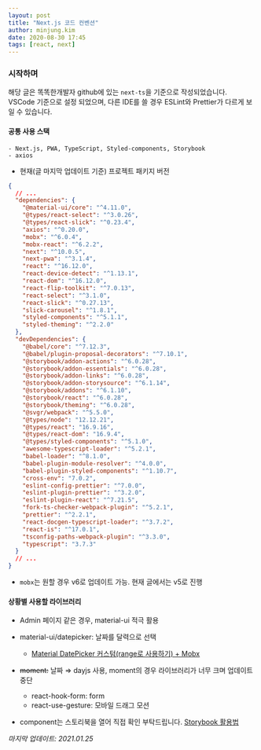 ```yaml
---
layout: post
title: "Next.js 코드 컨벤션"
author: minjung.kim
date: 2020-08-30 17:45
tags: [react, next]
---
```


### 시작하며

해당 글은 똑똑한개발자 github에 있는 `next-ts`을 기준으로 작성되었습니다.<br/>
VSCode 기준으로 설정 되었으며, 다른 IDE를 쓸 경우 ESLint와 Prettier가 다르게 보일 수 있습니다.

#### 공통 사용 스택

```
- Next.js, PWA, TypeScript, Styled-components, Storybook
- axios
```

- 현재(글 마지막 업데이트 기준) 프로젝트 패키지 버전

```json
{
  // ...
  "dependencies": {
    "@material-ui/core": "^4.11.0",
    "@types/react-select": "^3.0.26",
    "@types/react-slick": "^0.23.4",
    "axios": "^0.20.0",
    "mobx": "^6.0.4",
    "mobx-react": "^6.2.2",
    "next": "^10.0.5",
    "next-pwa": "^3.1.4",
    "react": "^16.12.0",
    "react-device-detect": "^1.13.1",
    "react-dom": "^16.12.0",
    "react-flip-toolkit": "^7.0.13",
    "react-select": "^3.1.0",
    "react-slick": "^0.27.13",
    "slick-carousel": "^1.8.1",
    "styled-components": "^5.1.1",
    "styled-theming": "^2.2.0"
  },
  "devDependencies": {
    "@babel/core": "^7.12.3",
    "@babel/plugin-proposal-decorators": "^7.10.1",
    "@storybook/addon-actions": "^6.0.28",
    "@storybook/addon-essentials": "^6.0.28",
    "@storybook/addon-links": "^6.0.28",
    "@storybook/addon-storysource": "^6.1.14",
    "@storybook/addons": "^6.1.10",
    "@storybook/react": "^6.0.28",
    "@storybook/theming": "^6.0.28",
    "@svgr/webpack": "^5.5.0",
    "@types/node": "12.12.21",
    "@types/react": "16.9.16",
    "@types/react-dom": "16.9.4",
    "@types/styled-components": "^5.1.0",
    "awesome-typescript-loader": "^5.2.1",
    "babel-loader": "^8.1.0",
    "babel-plugin-module-resolver": "^4.0.0",
    "babel-plugin-styled-components": "^1.10.7",
    "cross-env": "7.0.2",
    "eslint-config-prettier": "^7.0.0",
    "eslint-plugin-prettier": "^3.2.0",
    "eslint-plugin-react": "^7.21.5",
    "fork-ts-checker-webpack-plugin": "^5.2.1",
    "prettier": "^2.2.1",
    "react-docgen-typescript-loader": "^3.7.2",
    "react-is": "^17.0.1",
    "tsconfig-paths-webpack-plugin": "^3.3.0",
    "typescript": "3.7.3"
  }
  // ...
}
```

- `mobx`는 원할 경우 v6로 업데이트 가능. 현재 글에서는 v5로 진행

#### 상황별 사용할 라이브러리

- Admin 페이지 같은 경우, material-ui 적극 활용
- material-ui/datepicker: 날짜를 달력으로 선택
  - [Material DatePicker 커스텀(range로 사용하기) + Mobx](https://www.notion.so/Material-DatePicker-range-Mobx-0401fa643af7449c81f5ea4816884b22)
- ~~moment:~~ 날짜
  ⇒ dayjs 사용, moment의 경우 라이브러리가 너무 크며 업데이트 중단

  - react-hook-form: form
  - react-use-gesture: 모바일 드래그 모션

- component는 스토리북을 열어 직접 확인 부탁드립니다. [Storybook 활용법](https://www.notion.so/Storybook-202709a641774221a1fb5448dc06c979)

_마지막 업데이트: 2021.01.25_
